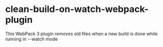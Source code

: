 # clean-build-on-watch-webpack-plugin
This WebPack 3 plugin removes old files when a new build is done while running in --watch mode
